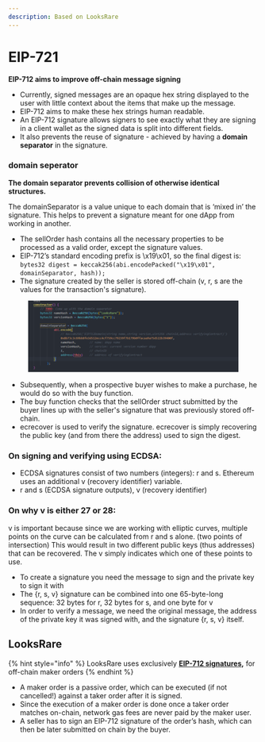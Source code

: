 ```yaml
---
description: Based on LooksRare
---
```


# EIP-721

**EIP-712 aims to improve off-chain message signing**

* Currently, signed messages are an opaque hex string displayed to the user with little context about the items that make up the message.&#x20;
* EIP-712 aims to make these hex strings human readable.
* An EIP-712 signature allows signers to see exactly what they are signing in a client wallet as the signed data is split into different fields.
* It also prevents the reuse of signature - achieved by having a **domain separator** in the signature.

### domain seperator

**The domain separator prevents collision of otherwise identical structures.**

The domainSeparator is a value unique to each domain that is ‘mixed in’ the signature. This helps to prevent a signature meant for one dApp from working in another.

* The sellOrder hash contains all the necessary properties to be processed as a valid order, except the signature values.&#x20;
* EIP-712’s standard encoding prefix is \x19\x01, so the final digest is: `bytes32 digest = keccak256(abi.encodePacked("\x19\x01", domainSeparator, hash));`&#x20;
* The signature created by the seller is stored off-chain (v, r, s are the values for the transaction's signature).

<figure><img src="../../../.gitbook/assets/image (61).png" alt=""><figcaption></figcaption></figure>

* Subsequently, when a prospective buyer wishes to make a purchase, he would do so with the buy function.&#x20;
* The buy function checks that the sellOrder struct submitted by the buyer lines up with the seller's signature that was previously stored off-chain.&#x20;
* ecrecover is used to verify the signature. ecrecover is simply recovering the public key (and from there the address) used to sign the digest.

### **On signing and verifying using ECDSA:**

* ECDSA signatures consist of two numbers (integers): r and s. Ethereum uses an additional v (recovery identifier) variable.
* r and s (ECDSA signature outputs), v (recovery identifier)

### On why v is either 27 or 28:

v is important because since we are working with elliptic curves, multiple points on the curve can be calculated from r and s alone. (two points of intersection) This would result in two different public keys (thus addresses) that can be recovered. The v simply indicates which one of these points to use.

* To create a signature you need the message to sign and the private key to sign it with
* The {r, s, v} signature can be combined into one 65-byte-long sequence: 32 bytes for r, 32 bytes for s, and one byte for v
* In order to verify a message, we need the original message, the address of the private key it was signed with, and the signature {r, s, v} itself.

## LooksRare

{% hint style="info" %}
&#x20;LooksRare uses exclusively [**EIP-712 signatures**](https://eips.ethereum.org/EIPS/eip-712)**,** for off-chain maker orders
{% endhint %}

* A maker order is a passive order, which can be executed (if not cancelled!) against a taker order after it is signed.&#x20;
* Since the execution of a maker order is done once a taker order matches on-chain, network gas fees are never paid by the maker user.
* A seller has to sign an EIP-712 signature of the order’s hash, which can then be later submitted on chain by the buyer.

